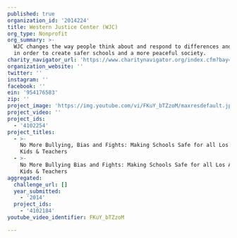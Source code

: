 ```yaml
---
published: true
organization_id: '2014224'
title: Western Justice Center (WJC)
org_type: Nonprofit
org_summary: >-
  WJC changes the way people think about and respond to differences and conflict
  in order to create safer schools and a more peaceful society.
charity_navigator_url: 'https://www.charitynavigator.org/index.cfm?bay=search.profile&ein=954176583'
organization_website: ''
twitter: ''
instagram: ''
facebook: ''
ein: '954176583'
zip: ''
project_image: 'https://img.youtube.com/vi/FKuY_bTZzoM/maxresdefault.jpg'
project_video: ''
project_ids:
  - '4102254'
project_titles:
  - >-
    No More Bullying, Bias and Fights: Making Schools Safe for all Los Angeles
    Kids & Teachers
  - >-
    No More Bullying Bias and Fights: Making Schools Safe for all Los Angeles
    Kids & Teachers
aggregated:
  challenge_url: []
  year_submitted:
    - '2014'
  project_ids:
    - '4102184'
youtube_video_identifier: FKuY_bTZzoM

---
```

